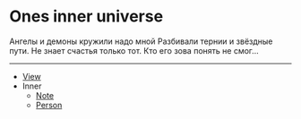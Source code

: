 # Ones inner universe

Ангелы и демоны кружили надо мной
Разбивали тернии и звёздные пути.
Не знает счастья только тот.
Кто его зова понять не смог...

---

- [View](https://inner.xieyuheng.now.sh)
- Inner
  - [Note](/docs/source/_posts/note)
  - [Person](/docs/source/_posts/person)
